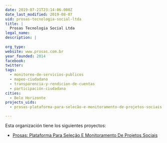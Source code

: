 ```yaml
---
date: 2019-07-21T23:14:06.000Z
date_last_modified: 2019-08-07
uid: prosas-tecnologia-social-ltda
title: |
  Prosas Tecnologia Social Ltda
legal_name: 
description: |
  
org_type: 
website: www.prosas.com.br
year_founded: 2014
facebook: 
twitter: 
tags:
  - monitoreo-de-servicios-publicos
  - mapeo-ciudadano
  - transparencia-y-rendicion-de-cuentas
  - participación-ciudadana
cities: 
  - Belo Horizonte
projects_uids:
  - prosas-plataforma-para-selecão-e-monitoramento-de-projetos-sociais

---
```


Esta organización tiene los siguientes proyectos:

- [Prosas: Plataforma Para Seleção E Monitoramento De Projetos Sociais](/proyectos/prosas-plataforma-para-selecão-e-monitoramento-de-projetos-sociais)
